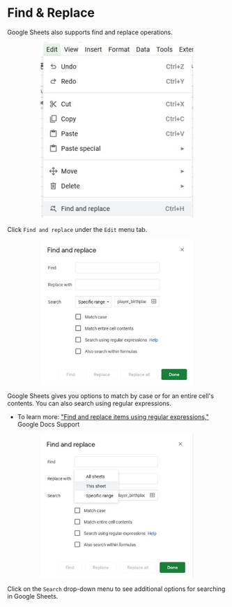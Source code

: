 # Find & Replace

Google Sheets also supports find and replace operations.

<p align="center"><img src="https://github.com/kwaldenphd/elements-of-computing/blob/main/book/images/ch6/fig34.jpg?raw=true" width="350"></p>

Click `Find and replace` under the `Edit` menu tab.

<p align="center"><img src="https://github.com/kwaldenphd/elements-of-computing/blob/main/book/images/ch6/fig35.jpg?raw=true" width="350"></p>

Google Sheets gives you options to match by case or for an entire cell's contents. You can also search using regular expressions.
- To learn more: ["Find and replace items using regular expressions,"](https://support.google.com/docs/answer/62754?p=spreadsheets_find_replace&visit_id=1644265064793-8550767213078292457&rd=1) Google Docs Support

<p align="center"><img src="https://github.com/kwaldenphd/elements-of-computing/blob/main/book/images/ch6/fig36.jpg?raw=true" width="350"></p>

Click on the `Search` drop-down menu to see additional options for searching in Google Sheets.
